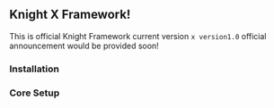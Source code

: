 ## Knight X Framework!
This is official Knight Framework current version `x version1.0` official announcement would be 
provided soon! 


### Installation


### Core Setup


